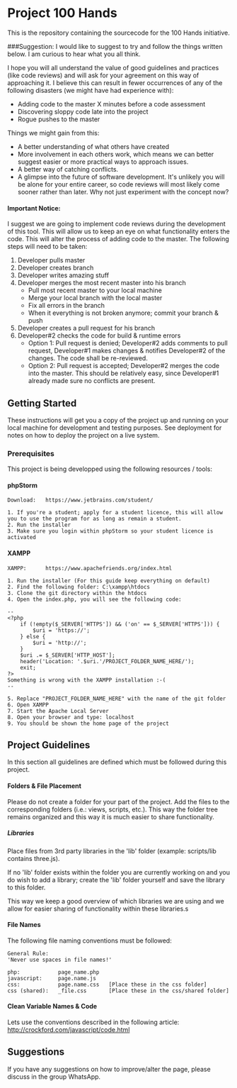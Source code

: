 # Project 100 Hands
This is the repository containing the sourcecode for the 100 Hands initiative.

###Suggestion:
I would like to suggest to try and follow the things written below. I am curious to hear what you all 
think.

I hope you will all understand the value of good guidelines and practices (like code reviews) and will ask for your
agreement on this way of approaching it. I believe this can result in fewer occurrences of any of the 
following disasters (we might have had experience with):
     
* Adding code to the master X minutes before a code assessment
* Discovering sloppy code late into the project
* Rogue pushes to the master

Things we might gain from this:
* A better understanding of what others have created
* More involvement in each others work, which means we can better suggest easier or more practical ways to approach issues.
* A better way of catching conflicts.
* A glimpse into the future of software development. It's unlikely you will be alone for your entire career, so 
code reviews will most likely come sooner rather than later. Why not just experiment with the concept now?

#### Important Notice:
I suggest we are going to implement code reviews during the development of this tool. 
This will allow us to keep an eye on what functionality enters the code. This will alter
the process of adding code to the master. The following steps will need to be taken:
1. Developer pulls master
2. Developer creates branch
3. Developer writes amazing stuff
4. Developer merges the most recent master into his branch
    * Pull most recent master to your local machine
    * Merge your local branch with the local master
    * Fix all errors in the branch
    * When it everything is not broken anymore; commit your branch & push
5. Developer creates a pull request for his branch
6. Developer#2 checks the code for build & runtime errors
    * Option 1: Pull request is denied; Developer#2 adds comments to pull request, 
    Developer#1 makes changes & notifies Developer#2 of the changes. The code shall
    be re-reviewed.
    * Option 2: Pull request is accepted; Developer#2 merges the code into the master.
    This should be relatively easy, since Developer#1 already made sure no conflicts
    are present.

## Getting Started
These instructions will get you a copy of the project up and running on your local machine 
for development and testing purposes. See deployment for notes on how to deploy the 
project on a live system.

### Prerequisites
This project is being developped using the following resources / tools:

#### phpStorm
```
Download: 	https://www.jetbrains.com/student/

1. If you're a student; apply for a student licence, this will allow you to use the program for as long as remain a student.
2. Run the installer
3. Make sure you login within phpStorm so your student licence is activated

```

#### XAMPP
```
XAMPP: 		https://www.apachefriends.org/index.html

1. Run the installer (For this guide keep everything on default)
2. Find the following folder: C:\xampp\htdocs
3. Clone the git directory within the htdocs
4. Open the index.php, you will see the following code:

--
<?php
	if (!empty($_SERVER['HTTPS']) && ('on' == $_SERVER['HTTPS'])) {
		$uri = 'https://';
	} else {
		$uri = 'http://';
	}
	$uri .= $_SERVER['HTTP_HOST'];
	header('Location: '.$uri.'/PROJECT_FOLDER_NAME_HERE/');
	exit;
?>
Something is wrong with the XAMPP installation :-( 
--

5. Replace "PROJECT_FOLDER_NAME_HERE" with the name of the git folder
6. Open XAMPP
7. Start the Apache Local Server
8. Open your browser and type: localhost
9. You should be shown the home page of the project

```

## Project Guidelines
In this section all guidelines are defined which must be followed during this project.
#### Folders & File Placement
Please do not create a folder for your part of the project. Add the files to the 
corresponding folders (i.e.: views, scripts, etc.). This way the folder tree remains 
organized and this way it is much easier to share functionality.

##### Libraries
Place files from 3rd party libraries in the 'lib' folder (example: scripts/lib contains three.js).


If no 'lib' folder exists within the folder you are currently working on and you do wish to add a
library; create the 'lib' folder yourself and save the library to this folder.

This way we keep a good overview of which libraries we are using and we allow for
easier sharing of functionality within these libraries.s

#### File Names
The following file naming conventions must be followed:
```
General Rule:
'Never use spaces in file names!'

php:            page_name.php
javascript:     page.name.js
css:            page.name.css   [Place these in the css folder]
css (shared):   _file.css       [Place these in the css/shared folder]
```

#### Clean Variable Names & Code
Lets use the conventions described in the following article:
http://crockford.com/javascript/code.html

## Suggestions
If you have any suggestions on how to improve/alter the page, please discuss in the group WhatsApp.